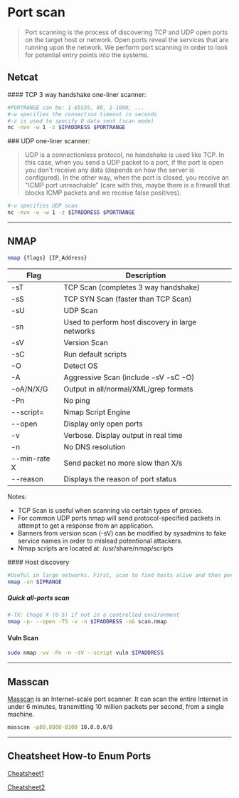 # Port scan

> Port scanning is the process of discovering TCP and UDP open ports on the target host or network. Open ports reveal the services that are running upon the network. We perform port scanning in order to look for potential entry points into the systems.

## Netcat

#### TCP 3 way handshake one-liner scanner:

```bash
#PORTRANGE can be: 1-65535, 80, 1-1000, ...
#-w specifies the connection timeout in seconds
#-z is used to specify 0 data sent (scan mode)
nc -nvv -w 1 -z $IPADDRESS $PORTRANGE
```

### UDP one-liner scanner:
> UDP is a connectionless protocol, no handshake is used like TCP. In this case, when you send a UDP packet to a port, if the port is open you don't receive any data (depends on how the server is configured). In the other way, when the port is closed, you receive an "ICMP port unreachable" (care with this, maybe there is a firewall that blocks ICMP packets and we receive false positives).

```bash
#-u specifies UDP scan
nc -nvv -u -w 1 -z $IPADDRESS $PORTRANGE
```

_____

## NMAP

```bash
nmap {flags} {IP_Address}
```

| **Flag**    | **Description**                      |
|-------------|--------------------------------------|
| -sT         | TCP Scan (completes 3 way handshake) |
| -sS         | TCP SYN Scan (faster than TCP Scan)  |
| -sU         | UDP Scan                             |
| -sn         | Used to perform host discovery in large networks|      
| -sV         | Version Scan                         |
| -sC         | Run default scripts                  |
| -O          | Detect OS                            |
| -A          | Aggressive Scan (include -sV -sC -O) |
| -oA/N/X/G   | Output in all/normal/XML/grep formats|
| -Pn         | No ping                              |
| --script=   | Nmap Script Engine                   |
| --open      | Display only open ports              |
| -v          | Verbose. Display output in real time |
| -n          | No DNS resolution                    |
| --min-rate X| Send packet no more slow than X/s    |
| --reason    | Displays the reason of port status   |


Notes:

* TCP Scan is useful when scanning via certain types of proxies.
* For common UDP ports nmap will send protocol-specified packets in attempt to get a response from an application.
* Banners from version scan (-sV) can be modified by sysadmins to fake service names in order to mislead potentional attackers.
* Nmap scripts are located at: /usr/share/nmap/scripts

#### Host discovery
```bash
#Useful in large networks. First, scan to find hosts alive and then perform more complex scanning techniques.
nmap -sn $IPRANGE
```

##### Quick all-ports scan
```bash
#-TX: Chage X (0-5) if not in a controlled environment
nmap -p- --open -T5 -v -n $IPADDRESS -oG scan.nmap
```

#### Vuln Scan

```bash
sudo nmap -vv -Pn -n -sV --script vuln $IPADDRESS
```
_____

## Masscan

[Masscan](https://github.com/robertdavidgraham/masscan) is an Internet-scale port scanner. It can scan the entire Internet in under 6 minutes, transmitting 10 million packets per second, from a single machine.

```bash
masscan -p80,8000-8100 10.0.0.0/8
```

_____

## Cheatsheet How-to Enum Ports

[Cheatsheet1](http://0daysecurity.com/penetration-testing/enumeration.html)

[Cheatsheet2](https://highon.coffee/blog/penetration-testing-tools-cheat-sheet/)
